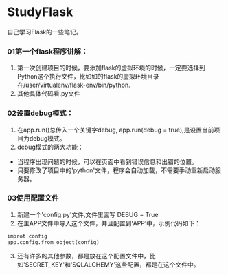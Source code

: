 # StudyFlask
自己学习Flask的一些笔记。

### 01第一个flask程序讲解：
1. 第一次创建项目的时候，要添加flask的虚拟环境的时候，一定要选择到Python这个执行文件，比如如的flask的虚拟环境目录在/user/virtualenv/flask-env/bin/python.
2. 其他具体代码看.py文件

### 02设置debug模式：
1. 在app.run()总传入一个关键字debug, app.run(debug = true),是设置当前项目为debug模式。
2. debug模式的两大功能：
* 当程序出现问题的时候，可以在页面中看到错误信息和出错的位置。
* 只要修改了项目中的'python'文件，程序会自动加载，不需要手动重新启动服务器。

### 03使用配置文件
1. 新建一个'config.py'文件,文件里面写 DEBUG = True
2. 在主APP文件中导入这个文件，并且配置到‘APP’中，示例代码如下：
``` 
improt config
app.config.from_object(config)
```
3. 还有许多的其他参数，都是放在这个配置文件中，比如'SECRET_KEY'和'SQLALCHEMY'这些配置，都是在这个文件中。
